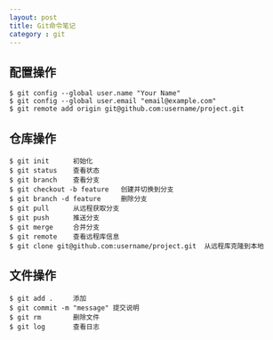 ```yaml
---
layout: post
title: Git命令笔记
category : git
---
```

## 配置操作

    $ git config --global user.name "Your Name"
    $ git config --global user.email "email@example.com"
    $ git remote add origin git@github.com:username/project.git

## 仓库操作

    $ git init      初始化
    $ git status    查看状态
    $ git branch    查看分支
    $ git checkout -b feature   创建并切换到分支
    $ git branch -d feature     删除分支
    $ git pull      从远程获取分支
    $ git push      推送分支
    $ git merge     合并分支
    $ git remote    查看远程库信息
    $ git clone git@github.com:username/project.git  从远程库克隆到本地
    

## 文件操作

    $ git add .     添加
    $ git commit -m "message" 提交说明
    $ git rm        删除文件
    $ git log       查看日志
